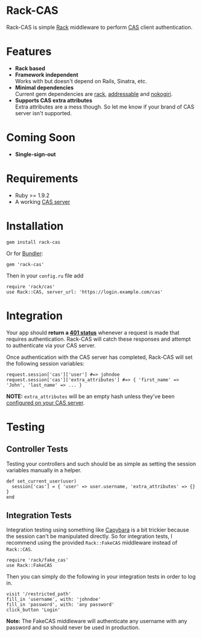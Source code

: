 Rack-CAS
========
Rack-CAS is simple [Rack](http://rack.github.com/) middleware to perform [CAS](http://jasig.org/cas) client authentication.

Features
========
* __Rack based__
* __Framework independent__  
Works with but doesn't depend on Rails, Sinatra, etc.
* __Minimal dependencies__  
Current gem dependencies are [rack](http://rubygems.org/gems/rack), [addressable](http://rubygems.org/gems/addressable) and [nokogiri](http://rubygems.org/gems/nokogiri).
* __Supports CAS extra attributes__  
Extra attributes are a mess though. So let me know if your brand of CAS server isn't supported.

Coming Soon
===========
* __Single-sign-out__

Requirements
============
* Ruby >= 1.9.2
* A working [CAS server](http://code.google.com/p/rubycas-server)

Installation
============

    gem install rack-cas

Or for [Bundler](http://gembundler.com):

    gem 'rack-cas'

Then in your `config.ru` file add

    require 'rack/cas'
    use Rack::CAS, server_url: 'https://login.example.com/cas'

Integration
===========
Your app should __return a [401 status](http://httpstatus.es/401)__ whenever a request is made that requires authentication. Rack-CAS will catch these responses and attempt to authenticate via your CAS server.

Once authentication with the CAS server has completed, Rack-CAS will set the following session variables:

    request.session['cas']['user'] #=> johndoe
    request.session['cas']['extra_attributes'] #=> { 'first_name' => 'John', 'last_name' => ... }

__NOTE:__ `extra_attributes` will be an empty hash unless they've been [configured on your CAS server](http://code.google.com/p/rubycas-server/wiki/HowToSendExtraUserAttributes).

Testing
=======

Controller Tests
----------------
Testing your controllers and such should be as simple as setting the session variables manually in a helper.

    def set_current_user(user)
      session['cas'] = { 'user' => user.username, 'extra_attributes' => {} }
    end

Integration Tests
-----------------
Integration testing using something like [Capybara](http://jnicklas.github.com/capybara/) is a bit trickier because the session can't be manipulated directly. So for integration tests, I recommend using the provided `Rack::FakeCAS` middleware instead of `Rack::CAS`.

    require 'rack/fake_cas'
    use Rack::FakeCAS

Then you can simply do the following in your integration tests in order to log in.

    visit '/restricted_path'
    fill_in 'username', with: 'johndoe'
    fill_in 'password', with: 'any password'
    click_button 'Login'

__Note:__ The FakeCAS middleware will authenticate any username with any password and so should never be used in production.